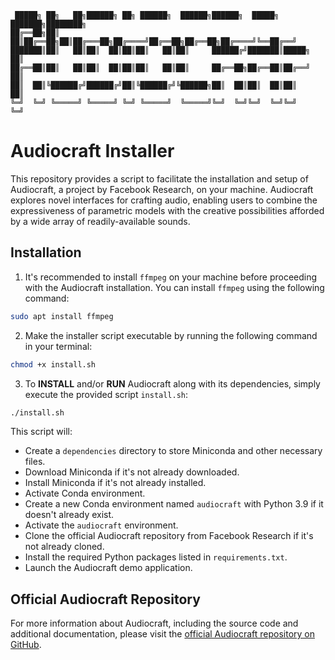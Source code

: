 
```
 █████╗ ██╗   ██╗██████╗ ██╗ ██████╗  ██████╗██████╗  █████╗ ███████╗████████╗
██╔══██╗██║   ██║██╔══██╗██║██╔═══██╗██╔════╝██╔══██╗██╔══██╗██╔════╝╚══██╔══╝
███████║██║   ██║██║  ██║██║██║   ██║██║     ██████╔╝███████║█████╗     ██║   
██╔══██║██║   ██║██║  ██║██║██║   ██║██║     ██╔══██╗██╔══██║██╔══╝     ██║   
██║  ██║╚██████╔╝██████╔╝██║╚██████╔╝╚██████╗██║  ██║██║  ██║██║        ██║   
╚═╝  ╚═╝ ╚═════╝ ╚═════╝ ╚═╝ ╚═════╝  ╚═════╝╚═╝  ╚═╝╚═╝  ╚═╝╚═╝        ╚═╝   
```

# Audiocraft Installer

This repository provides a script to facilitate the installation and setup of Audiocraft, a project by Facebook Research, on your machine. Audiocraft explores novel interfaces for crafting audio, enabling users to combine the expressiveness of parametric models with the creative possibilities afforded by a wide array of readily-available sounds.

## Installation

1. It's recommended to install `ffmpeg` on your machine before proceeding with the Audiocraft installation. You can install `ffmpeg` using the following command:

```bash
sudo apt install ffmpeg
```

2. Make the installer script executable by running the following command in your terminal:

```bash
chmod +x install.sh
```

3. To **INSTALL** and/or **RUN** Audiocraft along with its dependencies, simply execute the provided script `install.sh`:

```bash
./install.sh
```


This script will:

- Create a `dependencies` directory to store Miniconda and other necessary files.
- Download Miniconda if it's not already downloaded.
- Install Miniconda if it's not already installed.
- Activate Conda environment.
- Create a new Conda environment named `audiocraft` with Python 3.9 if it doesn't already exist.
- Activate the `audiocraft` environment.
- Clone the official Audiocraft repository from Facebook Research if it's not already cloned.
- Install the required Python packages listed in `requirements.txt`.
- Launch the Audiocraft demo application.

## Official Audiocraft Repository

For more information about Audiocraft, including the source code and additional documentation, please visit the [official Audiocraft repository on GitHub](https://github.com/facebookresearch/audiocraft).
